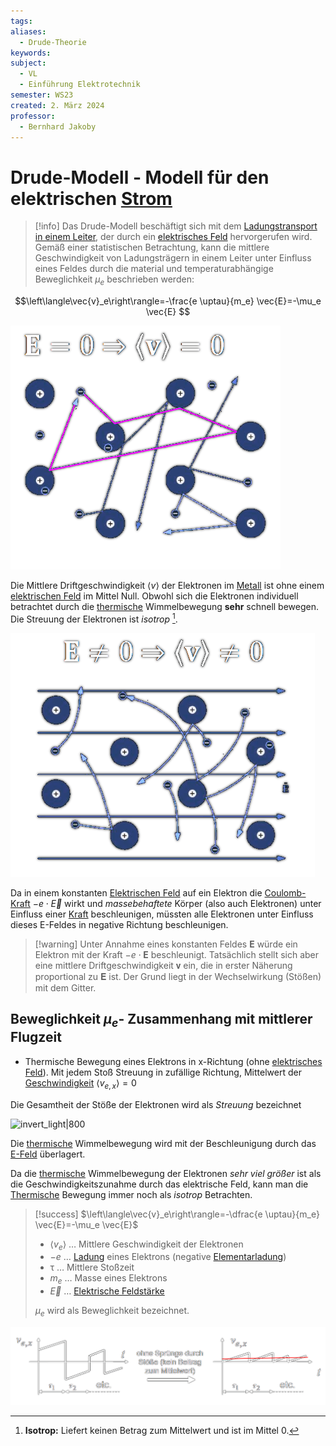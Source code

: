 ```yaml
---
tags: 
aliases:
  - Drude-Theorie
keywords: 
subject:
  - VL
  - Einführung Elektrotechnik
semester: WS23
created: 2. März 2024
professor:
  - Bernhard Jakoby
---
```

 

# Drude-Modell - Modell für den elektrischen [Strom](../Elektrotechnik/elektrischer%20Strom.md)

> [!info] Das Drude-Modell beschäftigt sich mit dem [Ladungstransport in einem Leiter](elektrischer%20Strom.md), der durch ein [elektrisches Feld](elektrisches%20Feld.md) hervorgerufen wird.
> Gemäß einer statistischen Betrachtung, kann die mittlere Geschwindigkeit von Ladungsträgern in einem Leiter unter Einfluss eines Feldes durch die material und temperaturabhängige Beweglichkeit $\mu_{e}$ beschrieben werden:

$$\left\langle\vec{v}_e\right\rangle=-\frac{e \uptau}{m_e} \vec{E}=-\mu_e \vec{E} $$

![invert_light|282](../Elektrotechnik/assets/V_Therm.png)

Die Mittlere Driftgeschwindigkeit $\langle v\rangle$ der Elektronen im [Metall](../Chemie/Metallbindung.md) ist ohne einem [elektrischen Feld](elektrisches%20Feld.md) im Mittel Null.
Obwohl sich die Elektronen individuell betrachtet durch die [thermische](../Physik/Temperatur%20und%20Teilchenmodell.md) Wimmelbewegung **sehr** schnell bewegen. Die Streuung der Elektronen ist *isotrop* [^1].

![invert_light|250](../Elektrotechnik/assets/V_ThermEFeld.png)

Da in einem konstanten [Elektrischen Feld](elektrisches%20Feld.md) auf ein Elektron die [Coulomb-Kraft](Coulomb-Kraft.md) $-e\cdot \vec{E}$ wirkt und *massebehaftete* Körper (also auch Elektronen) unter Einfluss einer [Kraft](../Physik/{MOC}%20Kräfte.md) beschleunigen, müssten alle Elektronen unter Einfluss dieses E-Feldes in negative Richtung beschleunigen.

> [!warning] Unter Annahme eines konstanten Feldes $\mathbf{E}$ würde ein Elektron mit der Kraft $-e\cdot\mathbf{E}$ beschleunigt.
> Tatsächlich stellt sich aber eine mittlere Driftgeschwindigkeit 𝐯 ein, die in erster Näherung proportional zu 𝐄 ist.
> Der Grund liegt in der Wechselwirkung (Stößen) mit dem Gitter.

## Beweglichkeit $\mu_{e}$- Zusammenhang mit mittlerer Flugzeit

- Thermische Bewegung eines Elektrons in x-Richtung (ohne [elektrisches Feld](elektrisches%20Feld.md)). Mit jedem Stoß Streuung in zufällige Richtung, Mittelwert der [Geschwindigkeit](../Physik/Kinematik.md) $\langle v_{e,x} \rangle = 0$

Die Gesamtheit der Stöße der Elektronen wird als *Streuung* bezeichnet

![invert_light|800](assets/DrudeStosszeiten.png)

Die [thermische](../Physik/Temperatur%20und%20Teilchenmodell.md) Wimmelbewegung wird mit der Beschleunigung durch das [E-Feld](elektrisches%20Feld.md) überlagert.

Da die [thermische](../Physik/Temperatur%20und%20Teilchenmodell.md) Wimmelbewegung der Elektronen *sehr viel größer* ist als die Geschwindigkeitszunahme durch das elektrische Feld, kann man die [Thermische](../Physik/Temperatur%20und%20Teilchenmodell.md) Bewegung immer noch als *isotrop* Betrachten.

> [!success] $\left\langle\vec{v}_e\right\rangle=-\dfrac{e \uptau}{m_e} \vec{E}=-\mu_e \vec{E}$
> 
> - $\langle v_{e} \rangle$ … Mittlere Geschwindigkeit der Elektronen
> - $-e$ … [Ladung](elektrisches%20Feld.md) eines Elektrons (negative [Elementarladung](../Physik/Konstanten/Elementarladung.md))
> - $\uptau$ … Mittlere Stoßzeit
> - $m_{e}$ … Masse eines Elektrons
> - $\vec{E}$ … [Elektrische Feldstärke](elektrisches%20Feld.md)
> 
> $\mu_{e}$ wird als Beweglichkeit bezeichnet.

![invert_light](assets/MittlGeschwE.png)



[^1]: **Isotrop:** Liefert keinen Betrag zum Mittelwert und ist im Mittel $0$.
